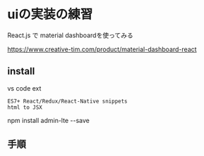 # uiの実装の練習

React.js で material dashboardを使ってみる

https://www.creative-tim.com/product/material-dashboard-react

## install

vs code ext
```
ES7+ React/Redux/React-Native snippets
html to JSX
```

npm install admin-lte --save

## 手順

